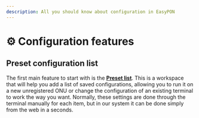 ```yaml
---
description: All you should know about configuration in EasyPON
---
```


# ⚙ Configuration features

## Preset configuration list

The first main feature to start with is the [**Preset list**](presets.md). This is a workspace that will help you add a list of saved configurations, allowing you to run it on a new unregistered ONU or change the configuration of an existing terminal to work the way you want. Normally, these settings are done through the terminal manually for each item, but in our system it can be done simply from the web in a seconds.

